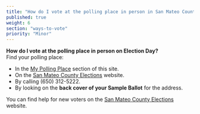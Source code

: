 ```yaml
---
title: "How do I vote at the polling place in person in San Mateo County?"
published: true
weight: 6
section: "ways-to-vote"
priority: "Minor"
---
```


**How do I vote at the polling place in person on Election Day?**  
Find your polling place:  
- In the [My Polling Place](#section-my-polling-place) section of this site.  
- On the [San Mateo County Elections](https://www.shapethefuture.org/MyElectionMaterials/) website.  
- By calling (650) 312-5222.  
- By looking on the **back cover of your Sample Ballot** for the address.  

You can find help for new voters on the [San Mateo County Elections](https://www.shapethefuture.org/voterregistration/firsttimevoters/) website.  
